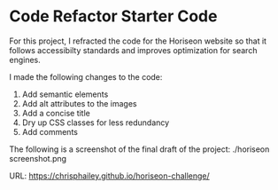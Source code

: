 # Code Refactor Starter Code

For this project, I refracted the code for the Horiseon website so that it follows accessibilty standards and improves optimization for search engines.

I made the following changes to the code: 
1. Add semantic elements 
2. Add alt attributes to the images
3. Add a concise title
4. Dry up CSS classes for less redundancy
5. Add comments

The following is a screenshot of the final draft of the project:
./horiseon screenshot.png

URL: https://chrisphailey.github.io/horiseon-challenge/





